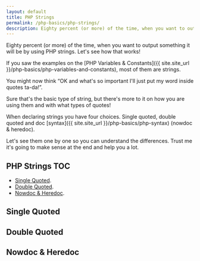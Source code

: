 ```yaml
---
layout: default
title: PHP Strings
permalink: /php-basics/php-strings/
description: Eighty percent (or more) of the time, when you want to output something it will be by using PHP strings. Let&#039;s see how that works!
---
```

Eighty percent (or more) of the time, when you want to output something it will be by using PHP strings. Let's see how that works!

If you saw the examples on the [PHP Variables & Constants]({{ site.site_url }}/php-basics/php-variables-and-constants), most of them are strings.

You might now think “OK and what's so important I'll just put my word inside quotes ta-da!”.

Sure that's the basic type of string, but there's more to it on how you are using them and with what types of quotes!

When declaring strings you have four choices. Single quoted, double quoted and doc [syntax]({{ site.site_url }}/php-basics/php-syntax) (nowdoc & heredoc).

Let's see them one by one so you can understand the differences. Trust me it's going to make sense at the end and help you a lot.

## PHP Strings TOC

- [Single Quoted](#single-quoted).
- [Double Quoted](#double-quoted).
- [Nowdoc & Heredoc](#nowdoc-heredoc).

## Single Quoted

## Double Quoted

## Nowdoc & Heredoc